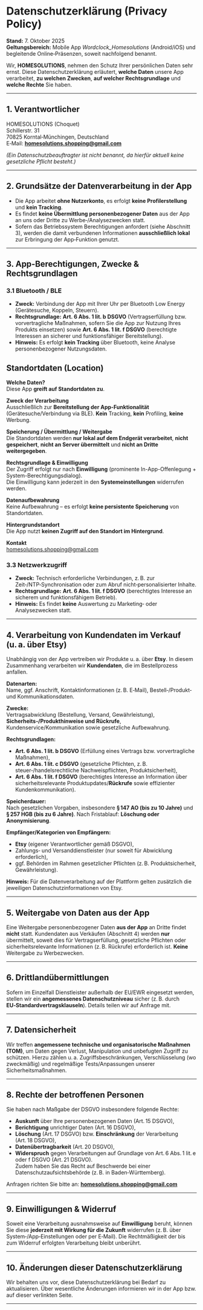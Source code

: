 # Datenschutzerklärung (Privacy Policy)

**Stand:** 7. Oktober 2025  
**Geltungsbereich:** Mobile App *Wordclock_Homesolutions* (Android/iOS) und begleitende Online‑Präsenzen, soweit nachfolgend benannt.

Wir, **HOMESOLUTIONS**, nehmen den Schutz Ihrer persönlichen Daten sehr ernst. Diese Datenschutzerklärung erläutert, **welche Daten** unsere App verarbeitet, **zu welchen Zwecken**, **auf welcher Rechtsgrundlage** und **welche Rechte** Sie haben.

---

## 1. Verantwortlicher

HOMESOLUTIONS (Choquet)  
Schillerstr. 31  
70825 Korntal‑Münchingen, Deutschland  
E‑Mail: **homesolutions.shopping@gmail.com**

*(Ein Datenschutzbeauftragter ist nicht benannt, da hierfür aktuell keine gesetzliche Pflicht besteht.)*

---

## 2. Grundsätze der Datenverarbeitung in der App

- Die App arbeitet **ohne Nutzerkonto**, es erfolgt **keine Profilerstellung** und **kein Tracking**.  
- Es findet **keine Übermittlung personenbezogener Daten** aus der App an uns oder Dritte zu Werbe‑/Analysezwecken statt.  
- Sofern das Betriebssystem Berechtigungen anfordert (siehe Abschnitt 3), werden die damit verbundenen Informationen **ausschließlich lokal** zur Erbringung der App‑Funktion genutzt.

---

## 3. App‑Berechtigungen, Zwecke & Rechtsgrundlagen

### 3.1 Bluetooth / BLE
- **Zweck:** Verbindung der App mit Ihrer Uhr per Bluetooth Low Energy (Gerätesuche, Koppeln, Steuern).  
- **Rechtsgrundlage:** **Art. 6 Abs. 1 lit. b DSGVO** (Vertragserfüllung bzw. vorvertragliche Maßnahmen, sofern Sie die App zur Nutzung Ihres Produkts einsetzen) sowie **Art. 6 Abs. 1 lit. f DSGVO** (berechtigte Interessen an sicherer und funktionsfähiger Bereitstellung).  
- **Hinweis:** Es erfolgt **kein Tracking** über Bluetooth, keine Analyse personenbezogener Nutzungsdaten.

## Standortdaten (Location)

**Welche Daten?**  
Diese App **greift auf Standortdaten zu**.

**Zweck der Verarbeitung**  
Ausschließlich zur **Bereitstellung der App-Funktionalität** (Gerätesuche/Verbindung via BLE). **Kein** Tracking, **kein** Profiling, **keine** Werbung.

**Speicherung / Übermittlung / Weitergabe**  
Die Standortdaten werden **nur lokal auf dem Endgerät verarbeitet**, **nicht gespeichert**, **nicht an Server übermittelt** und **nicht an Dritte weitergegeben**.

**Rechtsgrundlage & Einwilligung**  
Der Zugriff erfolgt nur nach **Einwilligung** (prominente In-App-Offenlegung + System-Berechtigungsdialog).  
Die Einwilligung kann jederzeit in den **Systemeinstellungen** widerrufen werden.

**Datenaufbewahrung**  
Keine Aufbewahrung – es erfolgt **keine persistente Speicherung** von Standortdaten.

**Hintergrundstandort**  
Die App nutzt **keinen Zugriff auf den Standort im Hintergrund**.

**Kontakt**  
homesolutions.shopping@gmail.com


### 3.3 Netzwerkzugriff
- **Zweck:** Technisch erforderliche Verbindungen, z. B. zur Zeit‑/NTP‑Synchronisation oder zum Abruf nicht‑personalisierter Inhalte.  
- **Rechtsgrundlage:** **Art. 6 Abs. 1 lit. f DSGVO** (berechtigtes Interesse an sicherem und funktionsfähigem Betrieb).  
- **Hinweis:** Es findet **keine** Auswertung zu Marketing‑ oder Analysezwecken statt.

---

## 4. Verarbeitung von Kundendaten im Verkauf (u. a. über Etsy)

Unabhängig von der App vertreiben wir Produkte u. a. über **Etsy**. In diesem Zusammenhang verarbeiten wir **Kundendaten**, die im Bestellprozess anfallen.

**Datenarten:**  
Name, ggf. Anschrift, Kontaktinformationen (z. B. E‑Mail), Bestell‑/Produkt‑ und Kommunikationsdaten.

**Zwecke:**  
Vertragsabwicklung (Bestellung, Versand, Gewährleistung), **Sicherheits‑/Produkthinweise und Rückrufe**, Kundenservice/Kommunikation sowie gesetzliche Aufbewahrung.

**Rechtsgrundlagen:**  
- **Art. 6 Abs. 1 lit. b DSGVO** (Erfüllung eines Vertrags bzw. vorvertragliche Maßnahmen),  
- **Art. 6 Abs. 1 lit. c DSGVO** (gesetzliche Pflichten, z. B. steuer‑/handelsrechtliche Nachweispflichten, Produktsicherheit),  
- **Art. 6 Abs. 1 lit. f DSGVO** (berechtigtes Interesse an Information über sicherheitsrelevante Produktupdates/**Rückrufe** sowie effizienter Kundenkommunikation).

**Speicherdauer:**  
Nach gesetzlichen Vorgaben, insbesondere **§ 147 AO (bis zu 10 Jahre)** und **§ 257 HGB (bis zu 6 Jahre)**. Nach Fristablauf: **Löschung oder Anonymisierung**.

**Empfänger/Kategorien von Empfängern:**  
- **Etsy** (eigener Verantwortlicher gemäß DSGVO),  
- Zahlungs‑ und Versanddienstleister (nur soweit für Abwicklung erforderlich),  
- ggf. Behörden im Rahmen gesetzlicher Pflichten (z. B. Produktsicherheit, Gewährleistung).  

**Hinweis:** Für die Datenverarbeitung auf der Plattform gelten zusätzlich die jeweiligen Datenschutzinformationen von Etsy.

---

## 5. Weitergabe von Daten aus der App

Eine Weitergabe personenbezogener Daten **aus der App** an Dritte findet **nicht** statt. Kundendaten aus Verkäufen (Abschnitt 4) werden **nur** übermittelt, soweit dies für Vertragserfüllung, gesetzliche Pflichten oder sicherheitsrelevante Informationen (z. B. Rückrufe) erforderlich ist. **Keine** Weitergabe zu Werbezwecken.

---

## 6. Drittlandübermittlungen

Sofern im Einzelfall Dienstleister außerhalb der EU/EWR eingesetzt werden, stellen wir ein **angemessenes Datenschutzniveau** sicher (z. B. durch **EU‑Standardvertragsklauseln**). Details teilen wir auf Anfrage mit.

---

## 7. Datensicherheit

Wir treffen **angemessene technische und organisatorische Maßnahmen (TOM)**, um Daten gegen Verlust, Manipulation und unbefugten Zugriff zu schützen. Hierzu zählen u. a. Zugriffsbeschränkungen, Verschlüsselung (wo zweckmäßig) und regelmäßige Tests/Anpassungen unserer Sicherheitsmaßnahmen.

---

## 8. Rechte der betroffenen Personen

Sie haben nach Maßgabe der DSGVO insbesondere folgende Rechte:  
- **Auskunft** über Ihre personenbezogenen Daten (Art. 15 DSGVO),  
- **Berichtigung** unrichtiger Daten (Art. 16 DSGVO),  
- **Löschung** (Art. 17 DSGVO) bzw. **Einschränkung** der Verarbeitung (Art. 18 DSGVO),  
- **Datenübertragbarkeit** (Art. 20 DSGVO),  
- **Widerspruch** gegen Verarbeitungen auf Grundlage von Art. 6 Abs. 1 lit. e oder f DSGVO (Art. 21 DSGVO).  
Zudem haben Sie das Recht auf Beschwerde bei einer Datenschutzaufsichtsbehörde (z. B. in Baden‑Württemberg).

Anfragen richten Sie bitte an: **homesolutions.shopping@gmail.com**

---

## 9. Einwilligungen & Widerruf

Soweit eine Verarbeitung ausnahmsweise auf **Einwilligung** beruht, können Sie diese **jederzeit mit Wirkung für die Zukunft** widerrufen (z. B. über System‑/App‑Einstellungen oder per E‑Mail). Die Rechtmäßigkeit der bis zum Widerruf erfolgten Verarbeitung bleibt unberührt.

---

## 10. Änderungen dieser Datenschutzerklärung

Wir behalten uns vor, diese Datenschutzerklärung bei Bedarf zu aktualisieren. Über wesentliche Änderungen informieren wir in der App bzw. auf dieser verlinkten Seite.

---

<!--
HINWEIS FÜR ENTWICKLER (nicht Teil der Policy):

1) Play Console: Trage den normalen GitHub-„Blob“-Link auf diese Datei ein, z. B.
   https://github.com/<user>/<repo>/blob/main/PRIVACY.md
   (Kein „raw“‑Link, kein PDF/Auto‑Download, Repo öffentlich.)

2) In‑App‑Link: Verlinke diese Seite zusätzlich in der App (z. B. Einstellungen → Datenschutz).

3) Data Safety: Stelle sicher, dass die Angaben dort mit dieser Policy übereinstimmen (kein Standort‑Tracking etc.).
-->
